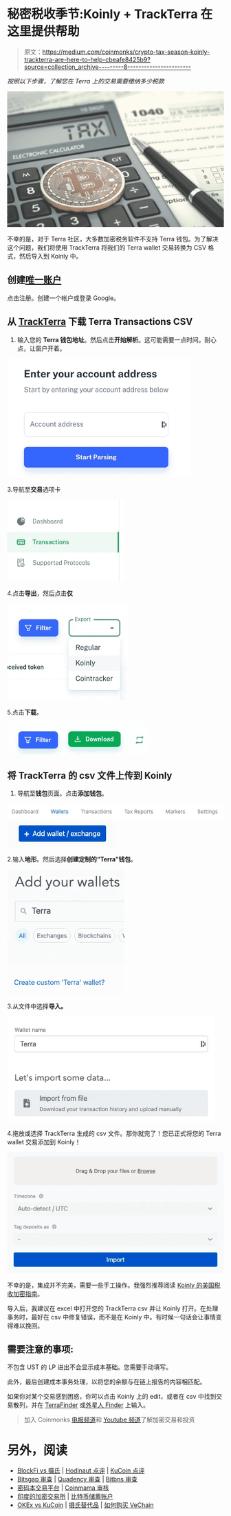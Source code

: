 # 秘密税收季节:Koinly + TrackTerra 在这里提供帮助

> 原文：<https://medium.com/coinmonks/crypto-tax-season-koinly-trackterra-are-here-to-help-cbeafe8425b9?source=collection_archive---------8----------------------->

*按照以下步骤，了解您在 Terra 上的交易需要缴纳多少税款*

![](img/3ca114d24c67fe43462c9c70bf049862.png)

不幸的是，对于 Terra 社区，大多数加密税务软件不支持 Terra 钱包。为了解决这个问题，我们将使用 TrackTerra 将我们的 Terra wallet 交易转换为 CSV 格式，然后导入到 Koinly 中。

## 创建[唯一账户](https://koinly.io/?via=35490A8C)

点击注册。创建一个帐户或登录 Google。

## **从** [**TrackTerra**](https://www.trackterra.org/) 下载 Terra Transactions CSV

1.  输入您的 **Terra 钱包地址**。然后点击**开始解析**。这可能需要一点时间。耐心点，让窗户开着。

![](img/ec2131c28c9c4313b7596443c68f5414.png)

3.导航至**交易**选项卡

![](img/ae80cdda460f11da27571f7063c1488b.png)

4.点击**导出**，然后点击**仅**

![](img/08ad44be8768afa8dc0f2f2d240e2482.png)

5.点击**下载**。

![](img/932b9457752036732b5e2d3c4dc31a2b.png)

## 将 TrackTerra 的 csv 文件上传到 Koinly

1.  导航至**钱包**页面。点击**添加钱包**。

![](img/f90a3ab230bc9cffb937bcdd9ec99714.png)![](img/9e488843db6976b11a059674119b0080.png)

2.输入**地形**。然后选择**创建定制的“Terra”钱包**。

![](img/6732cd9d0c3ee8b56993b3dc9be61c3c.png)

3.从文件中选择**导入。**

![](img/64bb58d77a6ae9d27f9e8be521f4ab1a.png)

4.拖放或选择 TrackTerra 生成的 csv 文件。那你就完了！您已正式将您的 Terra wallet 交易添加到 Koinly！

![](img/5cec8960f3dfd23024dcbfb2af4d039a.png)

不幸的是，集成并不完美，需要一些手工操作。我强烈推荐阅读 [Koinly 的美国税收加密指南](https://koinly.io/cryptocurrency-taxes/)。

导入后，我建议在 excel 中打开您的 TrackTerra csv 并让 Koinly 打开。在处理事务时，最好在 csv 中修复错误，而不是在 Koinly 中。有时候一句话会让事情变得难以挽回。

## 需要注意的事项:

不包含 UST 的 LP 进出不会显示成本基础。您需要手动填写。

此外，最后创建成本事务处理，以将您的余额与在链上报告的内容相匹配。

如果你对某个交易感到困惑，你可以点击 Koinly 上的 edit，或者在 csv 中找到交易散列，并在 [TerraFinder](https://finder.terra.money/) 或[外星人 Finder](https://finder.extraterrestrial.money/) 上输入。

> 加入 Coinmonks [电报频道](https://t.me/coincodecap)和 [Youtube 频道](https://www.youtube.com/c/coinmonks/videos)了解加密交易和投资

# 另外，阅读

*   [BlockFi vs 摄氏](/coinmonks/blockfi-vs-celsius-vs-hodlnaut-8a1cc8c26630) | [Hodlnaut 点评](/coinmonks/hodlnaut-review-best-way-to-hodl-is-to-earn-interest-on-your-bitcoin-6658a8c19edf) | [KuCoin 点评](https://coincodecap.com/kucoin-review)
*   [Bitsgap 审查](/coinmonks/bitsgap-review-a-crypto-trading-bot-that-makes-easy-money-a5d88a336df2) | [Quadency 审查](/coinmonks/quadency-review-a-crypto-trading-automation-platform-3068eaa374e1) | [Bitbns 审查](/coinmonks/bitbns-review-38256a07e161)
*   [密码本交易平台](/coinmonks/top-10-crypto-copy-trading-platforms-for-beginners-d0c37c7d698c) | [Coinmama 审核](/coinmonks/coinmama-review-ace5641bde6e)
*   [印度的加密交易所](/coinmonks/bitcoin-exchange-in-india-7f1fe79715c9) | [比特币储蓄账户](/coinmonks/bitcoin-savings-account-e65b13f92451)
*   [OKEx vs KuCoin](https://coincodecap.com/okex-kucoin) | [摄氏替代品](https://coincodecap.com/celsius-alternatives) | [如何购买 VeChain](https://coincodecap.com/buy-vechain)